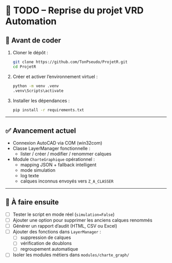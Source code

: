 # 📝 TODO – Reprise du projet VRD Automation

## 🔁 Avant de coder

1. Cloner le dépôt :
   ```bash
   git clone https://github.com/TonPseudo/ProjetR.git
   cd ProjetR
   ```

2. Créer et activer l’environnement virtuel :
   ```bash
   python -m venv .venv
   .venv\Scripts\activate
   ```

3. Installer les dépendances :
   ```bash
   pip install -r requirements.txt
   ```

---

## ✅ Avancement actuel

- Connexion AutoCAD via COM (win32com)
- Classe LayerManager fonctionnelle :
  - lister / créer / modifier / renommer calques
- Module `CharteGraphique` opérationnel :
  - mapping JSON + fallback intelligent
  - mode simulation
  - log texte
  - calques inconnus envoyés vers `Z_A_CLASSER`

---

## 🔮 À faire ensuite

- [ ] Tester le script en mode réel (`simulation=False`)
- [ ] Ajouter une option pour supprimer les anciens calques renommés
- [ ] Générer un rapport d’audit (HTML, CSV ou Excel)
- [ ] Ajouter des fonctions dans `LayerManager` :
  - [ ] suppression de calques
  - [ ] vérification de doublons
  - [ ] regroupement automatique
- [ ] Isoler les modules métiers dans `modules/charte_graph/`
